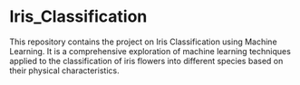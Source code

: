 # Iris_Classification
This repository contains the project on Iris Classification using Machine Learning. It is a comprehensive exploration of machine learning techniques applied to the classification of iris flowers into different species based on their physical characteristics.
